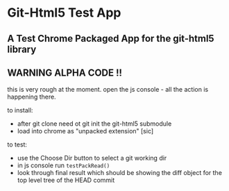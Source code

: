# Git-Html5 Test App

## A Test Chrome Packaged App for the git-html5 library

## WARNING ALPHA CODE !!

this is very rough at the moment. open the js console - all the action is happening there.

to install:
* after git clone need ot git init the git-html5 submodule 
* load into chrome as "unpacked extension" [sic]

to test:
* use the Choose Dir button to select a git working dir
* in js console run `testPackRead()`
* look through final result which should be showing the diff object for the top level tree of the HEAD commit
